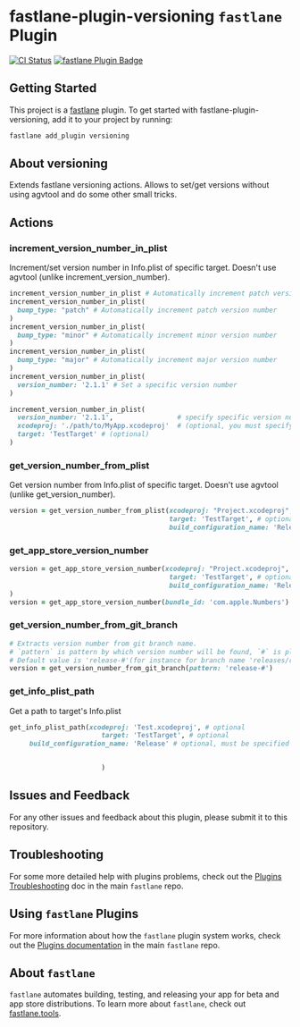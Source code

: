 # fastlane-plugin-versioning `fastlane` Plugin

[![CI Status](http://img.shields.io/travis/SiarheiFedartsou/fastlane-plugin-versioning.svg?style=flat)](https://travis-ci.org/SiarheiFedartsou/fastlane-plugin-versioning)
[![fastlane Plugin Badge](https://rawcdn.githack.com/fastlane/fastlane/master/fastlane/assets/plugin-badge.svg)](https://rubygems.org/gems/fastlane-plugin-versioning)


## Getting Started

This project is a [fastlane](https://github.com/fastlane/fastlane) plugin. To get started with fastlane-plugin-versioning, add it to your project by running:

```bash
fastlane add_plugin versioning
```

## About versioning

Extends fastlane versioning actions. Allows to set/get versions without using agvtool and do some other small tricks.

## Actions

### increment_version_number_in_plist

Increment/set version number in Info.plist of specific target. Doesn't use agvtool (unlike increment_version_number).

```ruby
increment_version_number_in_plist # Automatically increment patch version number.
increment_version_number_in_plist(
  bump_type: "patch" # Automatically increment patch version number
)
increment_version_number_in_plist(
  bump_type: "minor" # Automatically increment minor version number
)
increment_version_number_in_plist(
  bump_type: "major" # Automatically increment major version number
)
increment_version_number_in_plist(
  version_number: '2.1.1' # Set a specific version number
)

increment_version_number_in_plist(
  version_number: '2.1.1',                # specify specific version number (optional, omitting it increments patch version number)
  xcodeproj: './path/to/MyApp.xcodeproj'  # (optional, you must specify the path to your main Xcode project if it is not in the project root directory or you have a multiple xcodeproj's in the root directory)
  target: 'TestTarget' # (optional)
)
```

### get_version_number_from_plist

Get version number from Info.plist of specific target. Doesn't use agvtool (unlike get_version_number).

```ruby
version = get_version_number_from_plist(xcodeproj: "Project.xcodeproj", # optional
                                        target: 'TestTarget', # optional
                                        build_configuration_name: 'Release') # optional, must be specified if you have different Info.plist build settings for different build configurations
```

### get_app_store_version_number


```ruby
version = get_app_store_version_number(xcodeproj: "Project.xcodeproj", # optional
                                        target: 'TestTarget', # optional
                                        build_configuration_name: 'Release') # optional, must be specified if you have different Info.plist build settings for different build configurations
)
version = get_app_store_version_number(bundle_id: 'com.apple.Numbers')

```

### get_version_number_from_git_branch

```ruby
# Extracts version number from git branch name.
# `pattern` is pattern by which version number will be found, `#` is place where action must find version number.
# Default value is 'release-#'(for instance for branch name 'releases/release-1.5.0' will extract '1.5.0')
version = get_version_number_from_git_branch(pattern: 'release-#')

```


### get_info_plist_path

Get a path to target's Info.plist
```ruby
get_info_plist_path(xcodeproj: 'Test.xcodeproj', # optional
                       target: 'TestTarget', # optional
     build_configuration_name: 'Release' # optional, must be specified if you have different Info.plist build settings for different build configurations


                       )
```



## Issues and Feedback

For any other issues and feedback about this plugin, please submit it to this repository.

## Troubleshooting

For some more detailed help with plugins problems, check out the [Plugins Troubleshooting](https://github.com/fastlane/fastlane/blob/master/fastlane/docs/PluginsTroubleshooting.md) doc in the main `fastlane` repo.

## Using `fastlane` Plugins

For more information about how the `fastlane` plugin system works, check out the [Plugins documentation](https://github.com/fastlane/fastlane/blob/master/fastlane/docs/Plugins.md) in the main `fastlane` repo.

## About `fastlane`

`fastlane` automates building, testing, and releasing your app for beta and app store distributions. To learn more about `fastlane`, check out [fastlane.tools](https://fastlane.tools).
